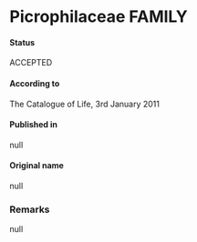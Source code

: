 Picrophilaceae FAMILY
=======

#### Status
ACCEPTED

#### According to
The Catalogue of Life, 3rd January 2011

#### Published in
null

#### Original name
null

### Remarks
null